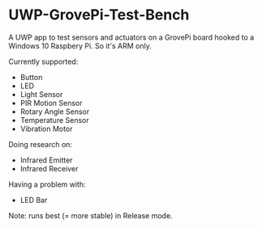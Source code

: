 # UWP-GrovePi-Test-Bench
A UWP app to test sensors and actuators on a GrovePi board hooked to a Windows 10 Raspbery Pi. So it's ARM only.

Currently supported:
* Button
* LED
* Light Sensor
* PIR Motion Sensor
* Rotary Angle Sensor
* Temperature Sensor
* Vibration Motor

Doing research on:
* Infrared Emitter
* Infrared Receiver

Having a problem with:
* LED Bar

Note: runs best (= more stable) in Release mode.
